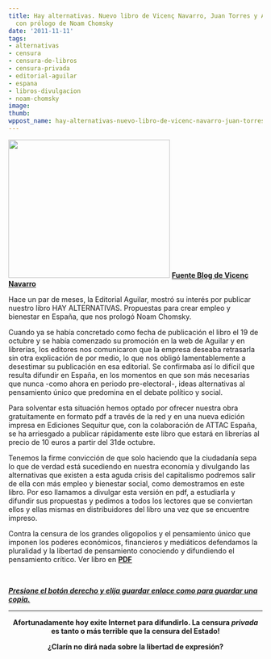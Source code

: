 ```yaml
---
title: Hay alternativas. Nuevo libro de Vicenç Navarro, Juan Torres y Alberto Garzón
  con prólogo de Noam Chomsky
date: '2011-11-11'
tags:
- alternativas
- censura
- censura-de-libros
- censura-privada
- editorial-aguilar
- espana
- libros-divulgacion
- noam-chomsky
image: 
thumb: 
wppost_name: hay-alternativas-nuevo-libro-de-vicenc-navarro-juan-torres-y-alberto-garzon-con-prologo-de-noam-chomsky
---
```


<a href="https://partidopirata.com.ar/wp-content/uploads/2010/11/censura.jpg"><img class="aligncenter size-full wp-image-248" title="Censura" src="https://partidopirata.com.ar/wp-content/uploads/2010/11/censura.jpg" alt="" width="320" height="274" /></a>
<strong><a href="http://www.vnavarro.org/?p=6409" target="_blank">Fuente Blog de Vicenç Navarro</a></strong>

Hace un par de meses, la Editorial Aguilar, mostró su interés por publicar nuestro libro HAY ALTERNATIVAS. Propuestas para crear empleo y bienestar en España, que nos prologó Noam Chomsky.

Cuando ya se había concretado como fecha de publicación el libro el 19 de octubre y se había comenzado su promoción en la web de Aguilar y en librerías, los editores nos comunicaron que la empresa deseaba retrasarla sin otra explicación de por medio, lo que nos obligó lamentablemente a desestimar su publicación en esa editorial. Se confirmaba así lo difícil que resulta difundir en España, en los momentos en que son más necesarias que nunca -como ahora en periodo pre-electoral-, ideas alternativas al pensamiento único que predomina en el debate político y social.

Para solventar esta situación hemos optado por ofrecer nuestra obra gratuitamente en formato pdf a través de la red y en una nueva edición impresa en Ediciones Sequitur que, con la colaboración de ATTAC España, se ha arriesgado a publicar rápidamente este libro que estará en librerías al precio de 10 euros a partir del 31de octubre.

Tenemos la firme convicción de que solo haciendo que la ciudadanía sepa lo que de verdad está sucediendo en nuestra economía y divulgando las alternativas que existen a esta aguda crisis del capitalismo podremos salir de ella con más empleo y bienestar social, como demostramos en este libro.
Por eso llamamos a divulgar esta versión en pdf, a estudiarla y difundir sus propuestas y pedimos a todos los lectores que se conviertan ellos y ellas mismas en distribuidores del libro una vez que se encuentre impreso.

Contra la censura de los grandes oligopolios y el pensamiento único que imponen los poderes económicos, financieros y mediáticos defendamos la pluralidad y la libertad de pensamiento conociendo y difundiendo el pensamiento crítico. Ver libro en <strong><a href="http://www.vnavarro.org/wp-content/uploads/2011/10/hayalternativas.pdf" target="_blank">PDF</a></strong>

&nbsp;

<strong><a href="http://www.vnavarro.org/wp-content/uploads/2011/10/hayalternativas.pdf" target="_blank"><em>Presione el botón derecho y elija guardar enlace como<em> para guardar una copia.</em></em></a></strong>

<hr />
<p style="text-align: center;"><strong>Afortunadamente hoy exite Internet para difundirlo. La censura <em>privada</em> es tanto o más terrible que la censura del Estado!</strong></p>
<p style="text-align: center;"><strong> ¿Clarín no dirá nada sobre la libertad de expresión?</strong></p>
